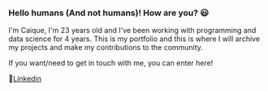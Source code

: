<h3> Hello humans (And not humans)! How are you? 😃 </h3>

I'm Caique, I'm 23 years old and I've been working with programming and data science for 4 years. This is my portfolio and this is where I will archive my projects and make my contributions to the community.

If you want/need to get in touch with me, you can enter here!

🔗[Linkedin](https://www.linkedin.com/in/caique-rezende-a792b7164/)

